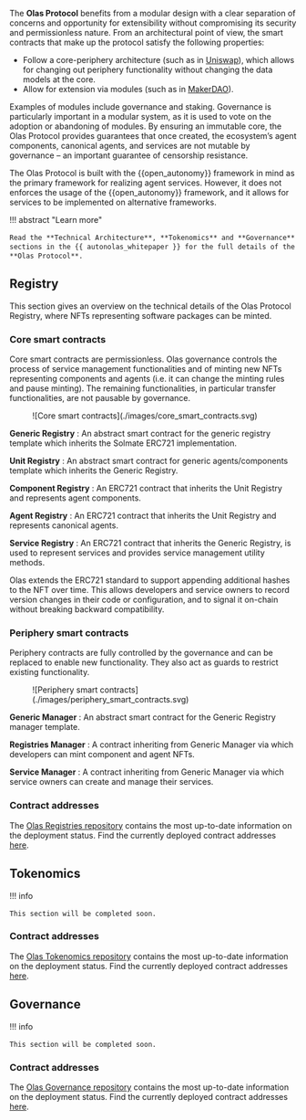The **Olas Protocol** benefits from a modular design with a clear separation of concerns and opportunity for extensibility without compromising its security and permissionless nature. From an architectural point of view, the smart contracts that make up the protocol satisfy the following properties:

* Follow a core-periphery architecture (such as in [Uniswap](https://docs.uniswap.org/contracts/v2/concepts/protocol-overview/smart-contracts)), which allows for changing out periphery functionality without changing the data models at the core.
* Allow for extension via modules (such as in [MakerDAO](https://docs.makerdao.com/)).

Examples of modules include governance and staking. Governance is particularly important in a modular system, as it is used to vote on the adoption or abandoning of modules. By ensuring an immutable core, the Olas Protocol provides guarantees that once created, the ecosystem’s agent components, canonical agents, and services are not mutable by governance – an important guarantee of censorship resistance.

The Olas Protocol is built with the {{open_autonomy}} framework in mind as the primary framework for realizing agent services. However, it does not enforces the usage of the {{open_autonomy}} framework, and it allows for services to be implemented on alternative frameworks.

!!! abstract "Learn more"

    Read the **Technical Architecture**, **Tokenomics** and **Governance** sections in the {{ autonolas_whitepaper }} for the full details of the **Olas Protocol**.

## Registry

This section gives an overview on the technical details of the Olas Protocol Registry, where NFTs representing software packages can be minted.

### Core smart contracts

Core smart contracts are permissionless. Olas governance controls the process of service management functionalities and of minting new NFTs representing components and agents (i.e. it can change the minting rules and pause minting). The remaining functionalities, in particular transfer functionalities, are not pausable by governance.

<figure markdown>
![Core smart contracts](./images/core_smart_contracts.svg)
</figure>

**Generic Registry**
:	An abstract smart contract for the generic registry template which inherits the Solmate ERC721 implementation. 

**Unit Registry**
:	An abstract smart contract for generic agents/components template which inherits the Generic Registry.

**Component Registry**
:	An ERC721 contract that inherits the Unit Registry and represents agent components.

**Agent Registry**
:	An ERC721 contract that inherits the Unit Registry and represents canonical agents.

**Service Registry**
:	An ERC721 contract that inherits the Generic Registry, is used to represent services and provides service management utility methods.

Olas extends the ERC721 standard to support appending additional hashes to the NFT over time. This allows developers and service owners to record version changes in their code or configuration, and to signal it on-chain without breaking backward compatibility.

### Periphery smart contracts

Periphery contracts are fully controlled by the governance and can be replaced to enable new functionality. They also act as guards to restrict existing functionality.

<figure markdown>
![Periphery smart contracts](./images/periphery_smart_contracts.svg)
</figure>

**Generic Manager**
:	An abstract smart contract for the Generic Registry manager template.

**Registries Manager**
:	A contract inheriting from Generic Manager via which developers can mint component and agent NFTs.

**Service Manager**
:	A contract inheriting from Generic Manager via which service owners can create and manage their services.

### Contract addresses

The [Olas Registries repository](https://github.com/valory-xyz/autonolas-registries) contains the most up-to-date information on the deployment status. Find the currently deployed contract addresses [here](https://github.com/valory-xyz/autonolas-registries/blob/main/docs/configuration.json).

## Tokenomics

!!! info

	This section will be completed soon.

### Contract addresses

The [Olas Tokenomics repository](https://github.com/valory-xyz/autonolas-tokenomics) contains the most up-to-date information on the deployment status. Find the currently deployed contract addresses [here](https://github.com/valory-xyz/autonolas-tokenomics/blob/main/docs/configuration.json).

## Governance

!!! info

	This section will be completed soon.

### Contract addresses

The [Olas Governance repository](https://github.com/valory-xyz/autonolas-governance) contains the most up-to-date information on the deployment status. Find the currently deployed contract addresses [here](https://github.com/valory-xyz/autonolas-governance/blob/main/docs/configuration.json).
